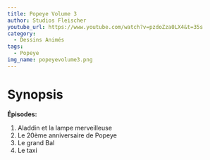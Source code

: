 ```yaml
---
title: Popeye Volume 3
author: Studios Fleischer
youtube_url: https://www.youtube.com/watch?v=pzdoZza0LX4&t=35s
category:
  - Dessins Animés
tags:
  - Popeye
img_name: popeyevolume3.png
---
```


# Synopsis

**Épisodes:**
1. Aladdin et la lampe merveilleuse
2. Le 20ème anniversaire de Popeye
3. Le grand Bal
4. Le taxi
